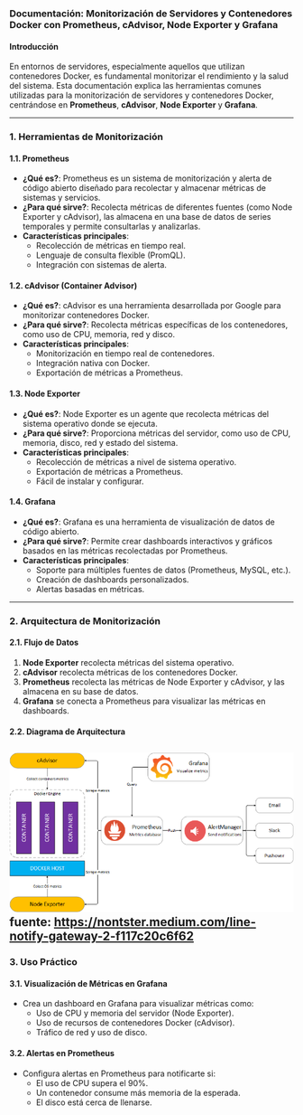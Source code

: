 ### Documentación: Monitorización de Servidores y Contenedores Docker con Prometheus, cAdvisor, Node Exporter y Grafana

#### Introducción
En entornos de servidores, especialmente aquellos que utilizan contenedores Docker, es fundamental monitorizar el rendimiento y la salud del sistema. Esta documentación explica las herramientas comunes utilizadas para la monitorización de servidores y contenedores Docker, centrándose en **Prometheus**, **cAdvisor**, **Node Exporter** y **Grafana**.

---

### 1. **Herramientas de Monitorización**

#### 1.1. **Prometheus**
- **¿Qué es?**: Prometheus es un sistema de monitorización y alerta de código abierto diseñado para recolectar y almacenar métricas de sistemas y servicios.
- **¿Para qué sirve?**: Recolecta métricas de diferentes fuentes (como Node Exporter y cAdvisor), las almacena en una base de datos de series temporales y permite consultarlas y analizarlas.
- **Características principales**:
  - Recolección de métricas en tiempo real.
  - Lenguaje de consulta flexible (PromQL).
  - Integración con sistemas de alerta.

#### 1.2. **cAdvisor (Container Advisor)**
- **¿Qué es?**: cAdvisor es una herramienta desarrollada por Google para monitorizar contenedores Docker.
- **¿Para qué sirve?**: Recolecta métricas específicas de los contenedores, como uso de CPU, memoria, red y disco.
- **Características principales**:
  - Monitorización en tiempo real de contenedores.
  - Integración nativa con Docker.
  - Exportación de métricas a Prometheus.

#### 1.3. **Node Exporter**
- **¿Qué es?**: Node Exporter es un agente que recolecta métricas del sistema operativo donde se ejecuta.
- **¿Para qué sirve?**: Proporciona métricas del servidor, como uso de CPU, memoria, disco, red y estado del sistema.
- **Características principales**:
  - Recolección de métricas a nivel de sistema operativo.
  - Exportación de métricas a Prometheus.
  - Fácil de instalar y configurar.

#### 1.4. **Grafana**
- **¿Qué es?**: Grafana es una herramienta de visualización de datos de código abierto.
- **¿Para qué sirve?**: Permite crear dashboards interactivos y gráficos basados en las métricas recolectadas por Prometheus.
- **Características principales**:
  - Soporte para múltiples fuentes de datos (Prometheus, MySQL, etc.).
  - Creación de dashboards personalizados.
  - Alertas basadas en métricas.

---

### 2. **Arquitectura de Monitorización**

#### 2.1. **Flujo de Datos**
1. **Node Exporter** recolecta métricas del sistema operativo.
2. **cAdvisor** recolecta métricas de los contenedores Docker.
3. **Prometheus** recolecta las métricas de Node Exporter y cAdvisor, y las almacena en su base de datos.
4. **Grafana** se conecta a Prometheus para visualizar las métricas en dashboards.

#### 2.2. **Diagrama de Arquitectura**
![esquema](img/grafana.png)
fuente: https://nontster.medium.com/line-notify-gateway-2-f117c20c6f62
---

### 3. **Uso Práctico**

#### 3.1. **Visualización de Métricas en Grafana**
- Crea un dashboard en Grafana para visualizar métricas como:
  - Uso de CPU y memoria del servidor (Node Exporter).
  - Uso de recursos de contenedores Docker (cAdvisor).
  - Tráfico de red y uso de disco.

#### 3.2. **Alertas en Prometheus**
- Configura alertas en Prometheus para notificarte si:
  - El uso de CPU supera el 90%.
  - Un contenedor consume más memoria de la esperada.
  - El disco está cerca de llenarse.
